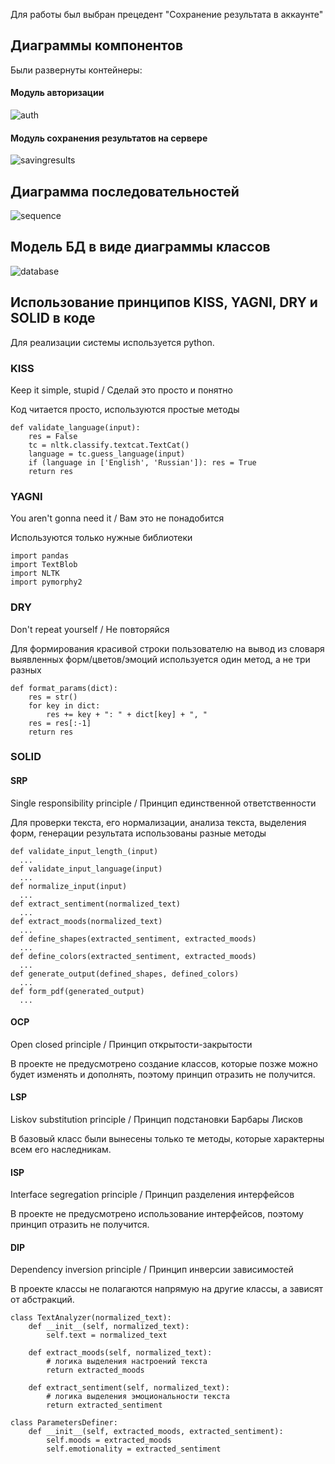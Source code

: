 ﻿Для работы был выбран прецедент "Сохранение результата в аккаунте"
## Диаграммы компонентов
Были развернуты контейнеры:
#### Модуль авторизации
![auth](https://github.com/U-2745/software_architecture/assets/78296925/15190206-c067-45fd-a6fe-776e7d578414)

#### Модуль сохранения результатов на сервере
![savingresults](https://github.com/U-2745/software_architecture/assets/78296925/17dd36cb-6eb2-4a4a-8fc0-5bfb171b569e)

## Диаграмма последовательностей
![sequence](https://github.com/U-2745/software_architecture/assets/78296925/44dee8bf-7c7b-490f-bf5c-e48c66dacc41)

## Модель БД в виде диаграммы классов
![database](https://github.com/U-2745/software_architecture/assets/78296925/72bbf112-3ede-4ba0-b014-7e8154f48b9f)

## Использование принципов KISS, YAGNI, DRY и SOLID в коде
Для реализации системы используется python.
### KISS
Keep it simple, stupid / Сделай это просто и понятно

Код читается просто, используются простые методы
```
def validate_language(input):
    res = False
    tc = nltk.classify.textcat.TextCat() 
    language = tc.guess_language(input)
    if (language in ['English', 'Russian']): res = True
    return res
```

### YAGNI
You aren't gonna need it / Вам это не понадобится

Используются только нужные библиотеки
```
import pandas
import TextBlob
import NLTK
import pymorphy2
```

### DRY 
Don't repeat yourself / Не повторяйся

Для формирования красивой строки пользователю на вывод из словаря выявленных форм/цветов/эмоций используется один метод, а не три разных
```
def format_params(dict):
    res = str()
    for key in dict:
        res += key + ": " + dict[key] + ", "
    res = res[:-1]
    return res
```
### SOLID
#### SRP
Single responsibility principle / Принцип единственной ответственности

Для проверки текста, его нормализации, анализа текста, выделения форм, генерации результата использованы разные методы
```
def validate_input_length_(input)
  ...
def validate_input_language(input)
  ...
def normalize_input(input)
  ...
def extract_sentiment(normalized_text)
  ...
def extract_moods(normalized_text)
  ...
def define_shapes(extracted_sentiment, extracted_moods)
  ...
def define_colors(extracted_sentiment, extracted_moods)
  ...
def generate_output(defined_shapes, defined_colors)
  ...
def form_pdf(generated_output)
  ...
```

#### OCP
Open closed principle / Принцип открытости-закрытости

В проекте не предусмотрено создание классов, которые позже можно будет изменять и дополнять, поэтому принцип отразить не получится.

#### LSP
Liskov substitution principle / Принцип подстановки Барбары Лисков

В базовый класс были вынесены только те методы, которые характерны всем его наследникам.

#### ISP
Interface segregation principle / Принцип разделения интерфейсов

В проекте не предусмотрено использование интерфейсов, поэтому принцип отразить не получится.

#### DIP
Dependency inversion principle / Принцип инверсии зависимостей

В проекте классы не полагаются напрямую на другие классы, а зависят от абстракций.
```
class TextAnalyzer(normalized_text):
    def __init__(self, normalized_text):
        self.text = normalized_text
    
    def extract_moods(self, normalized_text):
        # логика выделения настроений текста
        return extracted_moods

    def extract_sentiment(self, normalized_text):
        # логика выделения эмоциональности текста
        return extracted_sentiment

class ParametersDefiner:
    def __init__(self, extracted_moods, extracted_sentiment):
        self.moods = extracted_moods
        self.emotionality = extracted_sentiment
```
